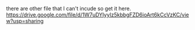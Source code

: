 there are other file that I can't incude so get it here. https://drive.google.com/file/d/1W7uDYIyyIz5kbbgFZD6ioArt6kCcVzKC/view?usp=sharing
